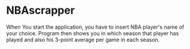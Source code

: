 # NBAscrapper
When You start the application, you have to insert NBA player's name of your choice. Program then shows you in which season that player has played and also his 3-point average per game in each season.
